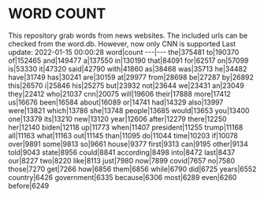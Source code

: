 # WORD COUNT
This repository grab words from news websites. The included urls can be checked from the word.db.
However, now only CNN is supported
Last update: 2022-01-15 00:00:28
word|count
---|---
the|375481
to|190370
of|152465
and|149477
a|137550
in|130190
that|84091
for|62517
on|57099
is|53330
it|47320
said|42790
with|41860
as|38468
was|35713
he|34482
have|31749
has|30241
are|30159
at|29977
from|28698
be|27287
by|26892
this|26570
i|25846
his|25275
but|23932
not|23644
we|23431
an|23049
they|22412
who|21037
cnn|20075
will|19606
their|17888
more|17412
us|16676
been|16584
about|16089
or|14741
had|14329
also|13997
were|13821
which|13786
she|13748
people|13685
would|13653
you|13400
one|13379
its|13210
new|13120
year|12606
after|12279
there|12250
her|12140
biden|12118
up|11773
when|11407
president|11255
trump|11168
all|11163
what|11163
out|11145
than|11095
do|11044
time|10203
if|10078
over|9891
some|9813
so|9661
house|9377
first|9313
can|9195
other|9134
told|9043
state|8956
could|8841
according|8498
into|8472
last|8437
our|8227
two|8220
like|8113
just|7980
now|7899
covid|7657
no|7580
those|7270
get|7266
how|6856
them|6856
while|6790
did|6725
years|6552
country|6426
government|6335
because|6306
most|6289
even|6260
before|6249
